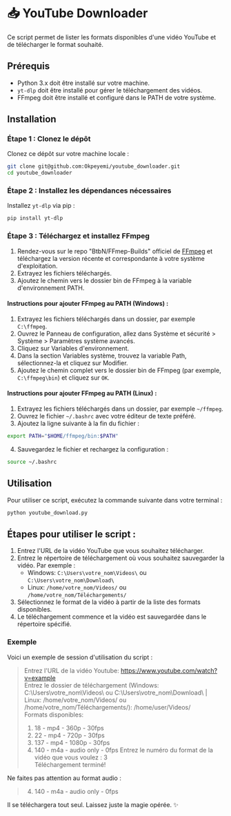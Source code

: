 # 📥 YouTube Downloader

Ce script permet de lister les formats disponibles d'une vidéo YouTube et de télécharger le format souhaité.

## Prérequis

- Python 3.x doit être installé sur votre machine.
- `yt-dlp` doit être installé pour gérer le téléchargement des vidéos.
- FFmpeg doit être installé et configuré dans le PATH de votre système.

## Installation

### Étape 1 : Clonez le dépôt

Clonez ce dépôt sur votre machine locale :
```sh
git clone git@github.com:Okpeyemi/youtube_downloader.git
cd youtube_downloader
```
### Étape 2 : Installez les dépendances nécessaires

Installez `yt-dlp` via pip :
```sh
pip install yt-dlp
```

### Étape 3 : Téléchargez et installez FFmpeg
1. Rendez-vous sur le repo "BtbN/FFmep-Builds" officiel de [FFmpeg](https://github.com/BtbN/FFmpeg-Builds/releases) et téléchargez la version récente et correspondante à votre système d'exploitation.
2. Extrayez les fichiers téléchargés.
3. Ajoutez le chemin vers le dossier bin de FFmpeg à la variable d'environnement PATH.

#### Instructions pour ajouter FFmpeg au PATH (Windows) :
1. Extrayez les fichiers téléchargés dans un dossier, par exemple `C:\ffmpeg`.
2. Ouvrez le Panneau de configuration, allez dans Système et sécurité > Système > Paramètres système avancés.
3. Cliquez sur Variables d'environnement.
4. Dans la section Variables système, trouvez la variable Path, sélectionnez-la et cliquez sur Modifier.
5. Ajoutez le chemin complet vers le dossier bin de FFmpeg (par exemple, `C:\ffmpeg\bin`) et cliquez sur `OK`.

#### Instructions pour ajouter FFmpeg au PATH (Linux) :
1. Extrayez les fichiers téléchargés dans un dossier, par exemple `~/ffmpeg`.
2. Ouvrez le fichier `~/.bashrc` avec votre éditeur de texte préféré.
3. Ajoutez la ligne suivante à la fin du fichier :
```sh
export PATH="$HOME/ffmpeg/bin:$PATH"
```
4. Sauvegardez le fichier et rechargez la configuration :
```sh
source ~/.bashrc
```

## Utilisation
Pour utiliser ce script, exécutez la commande suivante dans votre terminal :
```sh
python youtube_download.py
```

## Étapes pour utiliser le script :
1. Entrez l'URL de la vidéo YouTube que vous souhaitez télécharger.
2. Entrez le répertoire de téléchargement où vous souhaitez sauvegarder la vidéo. Par exemple :
    - Windows: `C:\Users\votre_nom\Videos\` ou `C:\Users\votre_nom\Download\`
    - Linux: `/home/votre_nom/Videos/` ou `/home/votre_nom/Téléchargements/`
3. Sélectionnez le format de la vidéo à partir de la liste des formats disponibles.
4. Le téléchargement commence et la vidéo est sauvegardée dans le répertoire spécifié.

### Exemple
Voici un exemple de session d'utilisation du script :
>Entrez l'URL de la vidéo Youtube: https://www.youtube.com/watch?v=example  
>Entrez le dossier de téléchargement (Windows: C:\Users\votre_nom\Videos\ ou C:\Users\votre_nom\Download\ | Linux: /home/votre_nom/Videos/ ou /home/votre_nom/Téléchargements/): /home/user/Videos/  
>Formats disponibles:  
>1. 18 - mp4 - 360p - 30fps
>2. 22 - mp4 - 720p - 30fps
>3. 137 - mp4 - 1080p - 30fps
>4. 140 - m4a - audio only - 0fps
>Entrez le numéro du format de la vidéo que vous voulez : 3  
>Téléchargement terminé!  

Ne faites pas attention au format audio :
>4. 140 - m4a - audio only - 0fps

Il se téléchargera tout seul. Laissez juste la magie opérée. ✨